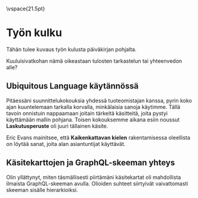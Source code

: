 \vspace{21.5pt}

# Työn kulku

Tähän tulee kuvaus työn kulusta päiväkirjan pohjalta.

Kuuluisivatkohan nämä oikeastaan tulosten tarkastelun tai yhteenvedon alle?

## Ubiquitous Language käytännössä

Pitäessäni suunnittelukokouksia yhdessä tuoteomistajan kanssa, pyrin koko ajan
kuuntelemaan tarkalla korvalla, minkälaisia sanoja käytimme. Tällä tavoin
onnistuin nappaamaan joitain tärkeitä käsitteitä, joita pystyi käyttämään mallin
pohjana. Toisen kokouksemme aikana esiin noussut **Laskutusperuste** oli juuri
tällainen käsite.

Eric Evans mainitsee, että **Kaikenkattavan kielen** rakentamisessa oleellista
on löytää sanat, joita alan asiantuntijat käyttävät.

## Käsitekarttojen ja GraphQL-skeeman yhteys

Olin yllättynyt, miten täsmällisesti piirtämäni käsitekartat oli mahdollista ilmaista GraphQL-skeeman avulla. Olioiden suhteet siirtyivät vaivattomasti skeeman sisälle hierarkioiksi.
